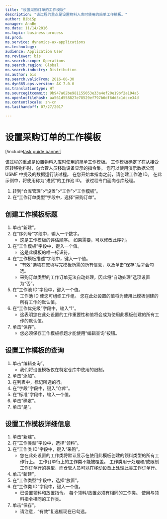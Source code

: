 ```yaml
--- 
title: "设置采购订单的工作模板"
description: "该过程的重点是设置物料入库时使用的简单工作模板。"
author: BibiSp
manager: AnnBe
ms.date: 11/14/2016
ms.topic: business-process
ms.prod: 
ms.service: dynamics-ax-applications
ms.technology: 
audience: Application User
ms.reviewer: bis
ms.search.scope: Operations
ms.search.region: Global
ms.search.industry: Distribution
ms.author: bis
ms.search.validFrom: 2016-06-30
ms.dyn365.ops.version: AX 7.0.0
ms.translationtype: HT
ms.sourcegitcommit: 9b947a02be981155053e33a4ef20e19bf2a194a5
ms.openlocfilehash: aa561d558827e78529ef797b6df6dd3c1dcce34d
ms.contentlocale: zh-cn
ms.lasthandoff: 07/27/2017

---
```

# <a name="set-up-a-work-template-for-purchase-orders"></a>设置采购订单的工作模板

[!include[task guide banner](../../includes/task-guide-banner.md)]

该过程的重点是设置物料入库时使用的简单工作模板。 工作模板确定了在从接受区转移物料时，向仓管人员移动设备显示的指令集。 您可以使用演示数据公司 USMF 中提及的数据运行该过程。 在您开始本指南之前，请创建工作池 ID。 在此示例中，将使用称为“进货”的工作池 ID。 该过程专门面向仓库经理。

1. 转到“仓库管理”>“设置”>“工作”>“工作模板”。
2. 在“工作订单类型”字段中，选择“采购订单”。

## <a name="create-a-work-template-header"></a>创建工作模板标题
1. 单击“新建”。
2. 在“序列号”字段中，输入一个数字。
    * 这是工作模板的评估顺序。 如果需要，可以修改此序列。  
3. 在“工作模板”字段中，键入一个值。
    * 这是此模板的唯一标识符。  
4. 在“工作模板描述”字段中，键入一个值。
    * “有效”选项在您填写完模板所需的所有信息，以及单击“保存”后才会勾选。  
    * 采购订单类型的工作订单无法自动处理，因此将“自动处理”选项设置为“否”。  
5. 在”工作池 ID“字段中，键入一个值。
    * 工作池 ID 使您可组织工作组。 您在此处设置的值将为使用此模板创建的所有工作的默认值。  
6. 在“工作优先级”字段中，输入“1”。
    * 这表明您在此处设置的工作重要性和值将会成为使用此模板创建的所有工作的默认值。  
7. 单击“保存”。
    * 您必须保存工作模板标题才能使用“编辑查询”按钮。  

## <a name="set-up-the-query-for-the-work-template"></a>设置工作模板的查询
1. 单击“编辑查询”。
    * 我们将设置模板仅在特定仓库中使用的限制。  
2. 单击“添加”。
3. 在列表中，标记所选的行。
4. 在“字段”字段中，键入“仓库”。
5. 在“标准”字段中，输入一个值。
6. 单击“确定”。
7. 单击“是”。

## <a name="set-work-template-details"></a>设置工作模板详细信息
1. 单击“新建”。
2. 在“工作类型”字段中，选择“领料”。
3. 在“工作类 ID”字段中，键入“采购”。
    * 您在此处设置的工作类将默认显示在使用此模板创建的领料类型的所有工作行上。 工作订单行上的工作类不能被覆盖。 工作类用于处理和/或限制工作订单行的类型，而仓管人员可以在移动设备上处理此类工作订单行。  
4. 单击“新建”。
5. 在“工作类型”字段中，选择“放置”。
6. 在“工作类 ID”字段中，键入一个值。
    * 已设置领料和放置指令。 每个领料/放置必须有相同的工作类。 使用与领料指令相同的工作类。  
7. 单击“保存”。
    * 请注意，“有效”复选框现在已勾选。  


